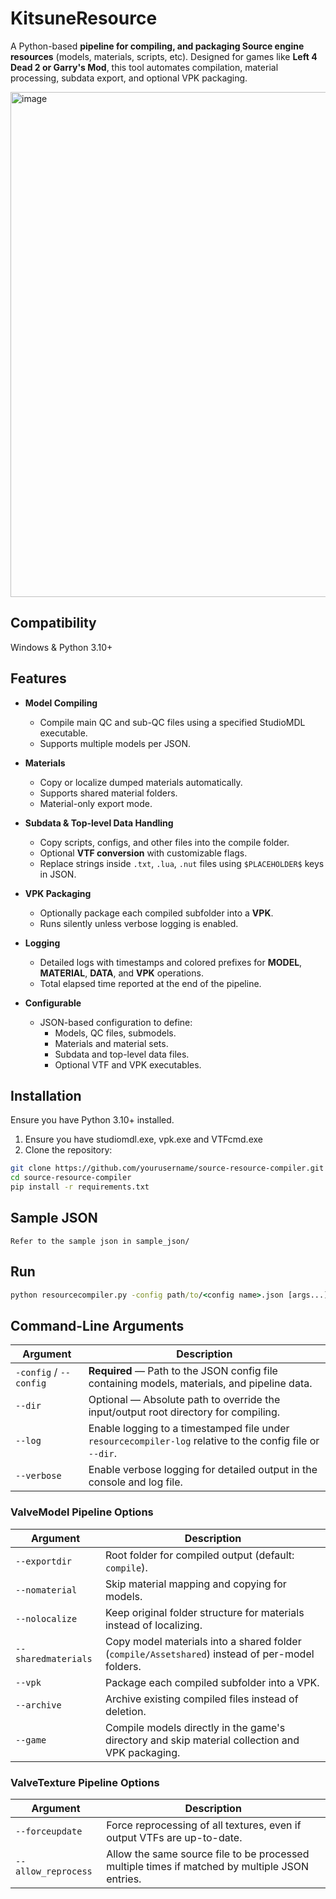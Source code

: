 # KitsuneResource

A Python-based **pipeline for compiling, and packaging Source engine resources** (models, materials, scripts, etc). Designed for games like **Left 4 Dead 2 or Garry's Mod**, this tool automates compilation, material processing, subdata export, and optional VPK packaging.  

<img width="1493" height="808" alt="image" src="https://github.com/user-attachments/assets/d40186b4-e47b-416c-b43e-e8c6f49a10a8" />

## Compatibility

Windows & Python 3.10+

## Features

- **Model Compiling**
  - Compile main QC and sub-QC files using a specified StudioMDL executable.
  - Supports multiple models per JSON.

- **Materials**
  - Copy or localize dumped materials automatically.
  - Supports shared material folders.
  - Material-only export mode.

- **Subdata & Top-level Data Handling**
  - Copy scripts, configs, and other files into the compile folder.
  - Optional **VTF conversion** with customizable flags.
  - Replace strings inside `.txt`, `.lua`, `.nut` files using `$PLACEHOLDER$` keys in JSON.

- **VPK Packaging**
  - Optionally package each compiled subfolder into a **VPK**.
  - Runs silently unless verbose logging is enabled.

- **Logging**
  - Detailed logs with timestamps and colored prefixes for **MODEL**, **MATERIAL**, **DATA**, and **VPK** operations.
  - Total elapsed time reported at the end of the pipeline.

- **Configurable**
  - JSON-based configuration to define:
    - Models, QC files, submodels.
    - Materials and material sets.
    - Subdata and top-level data files.
    - Optional VTF and VPK executables.

## Installation
Ensure you have Python 3.10+ installed.
1. Ensure you have studiomdl.exe, vpk.exe and VTFcmd.exe
2. Clone the repository:

```bash
git clone https://github.com/yourusername/source-resource-compiler.git
cd source-resource-compiler
pip install -r requirements.txt
```

## Sample JSON
```Refer to the sample json in sample_json/```

## Run
```cmd
python resourcecompiler.py -config path/to/<config name>.json [args...]
```

## Command-Line Arguments

| Argument             | Description                                                                 |
|----------------------|-----------------------------------------------------------------------------|
| `-config` / `--config` | **Required** — Path to the JSON config file containing models, materials, and pipeline data. |
| `--dir`              | Optional — Absolute path to override the input/output root directory for compiling. |
| `--log`              | Enable logging to a timestamped file under `resourcecompiler-log` relative to the config file or `--dir`. |
| `--verbose`          | Enable verbose logging for detailed output in the console and log file.    |

### ValveModel Pipeline Options
| Argument             | Description                                                                 |
|----------------------|-----------------------------------------------------------------------------|
| `--exportdir`        | Root folder for compiled output (default: `compile`).                       |
| `--nomaterial`       | Skip material mapping and copying for models.                               |
| `--nolocalize`       | Keep original folder structure for materials instead of localizing.         |
| `--sharedmaterials`  | Copy model materials into a shared folder (`compile/Assetshared`) instead of per-model folders. |
| `--vpk`              | Package each compiled subfolder into a VPK.                                 |
| `--archive`          | Archive existing compiled files instead of deletion.                        |
| `--game`             | Compile models directly in the game's directory and skip material collection and VPK packaging. |

### ValveTexture Pipeline Options
| Argument             | Description                                                                 |
|----------------------|-----------------------------------------------------------------------------|
| `--forceupdate`      | Force reprocessing of all textures, even if output VTFs are up-to-date.    |
| `--allow_reprocess`  | Allow the same source file to be processed multiple times if matched by multiple JSON entries. |


